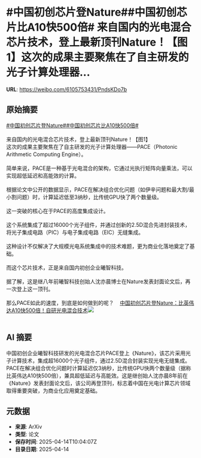 # #中国初创芯片登Nature##中国初创芯片比A10快500倍# 来自国内的光电混合芯片技术，登上最新顶刊Nature！【图1】这次的成果主要聚焦在了自主研发的光子计算处理器...

**URL**: https://weibo.com/6105753431/PndsKDo7b

## 原始摘要

<a href="https://m.weibo.cn/search?containerid=231522type%3D1%26t%3D10%26q%3D%23%E4%B8%AD%E5%9B%BD%E5%88%9D%E5%88%9B%E8%8A%AF%E7%89%87%E7%99%BBNature%23&amp;extparam=%23%E4%B8%AD%E5%9B%BD%E5%88%9D%E5%88%9B%E8%8A%AF%E7%89%87%E7%99%BBNature%23" data-hide=""><span class="surl-text">#中国初创芯片登Nature#</span></a><a href="https://m.weibo.cn/search?containerid=231522type%3D1%26t%3D10%26q%3D%23%E4%B8%AD%E5%9B%BD%E5%88%9D%E5%88%9B%E8%8A%AF%E7%89%87%E6%AF%94A10%E5%BF%AB500%E5%80%8D%23&amp;extparam=%23%E4%B8%AD%E5%9B%BD%E5%88%9D%E5%88%9B%E8%8A%AF%E7%89%87%E6%AF%94A10%E5%BF%AB500%E5%80%8D%23" data-hide=""><span class="surl-text">#中国初创芯片比A10快500倍#</span></a> <br><br>来自国内的光电混合芯片技术，登上最新顶刊Nature！【图1】<br>这次的成果主要聚焦在了自主研发的光子计算处理器——PACE（Photonic Arithmetic Computing Engine）。<br><br>简单来说，PACE是一种基于光电混合的架构，它通过光执行矩阵向量乘法，可以实现超低延迟和高能效的计算。<br><br>根据论文中公开的数据显示，PACE在解决组合优化问题（如伊辛问题和最大割/最小割问题）时，计算延迟低至3纳秒，比传统GPU快了两个数量级。<br><br>这一突破的核心在于PACE的高度集成设计。<br><br>这个系统集成了超过16000个光子组件，并通过创新的2.5D混合先进封装技术，将光子集成电路（PIC）与电子集成电路（EIC）无缝集成。<br><br>这种设计不仅解决了大规模光电系统集成中的技术难题，更为商业化落地奠定了基础。<br><br>而这个芯片技术，正是来自国内初创企业曦智科技。<br><br>据了解，这是继八年前曦智科技创始人沈亦晨博士在Nature发表封面论文后，再一次登上这一顶刊。<br><br>那么PACE如此的速度，到底是如何做到的呢？<a href="https://weibo.cn/sinaurl?u=https%3A%2F%2Fmp.weixin.qq.com%2Fs%2Fc9GnMhU2Jj1aRuLFUC3m7g" data-hide=""><span class="url-icon"><img style="width: 1rem;height: 1rem" src="https://h5.sinaimg.cn/upload/2015/09/25/3/timeline_card_small_web_default.png" referrerpolicy="no-referrer"></span><span class="surl-text">中国初创芯片登Nature：比英伟达A10快500倍！自研光电混合技术</span></a><img style="" src="https://tvax2.sinaimg.cn/large/006Fd7o3ly1i0gax63mtkj30u00huwl5.jpg" referrerpolicy="no-referrer"><br><br>

## AI 摘要

中国初创企业曦智科技研发的光电混合芯片PACE登上《Nature》，该芯片采用光子计算技术，集成超16000个光子组件，通过2.5D混合封装实现光电无缝集成。PACE在解决组合优化问题时计算延迟仅3纳秒，比传统GPU快两个数量级（据称比英伟达A10快500倍），兼具超低延迟与高能效。这是继创始人沈亦晨8年前在《Nature》发表封面论文后，该公司再登顶刊，标志着中国在光电计算芯片领域取得重要突破，为商业化应用奠定基础。

## 元数据

- **来源**: ArXiv
- **类型**: 论文
- **保存时间**: 2025-04-14T10:04:07Z
- **目录日期**: 2025-04-14
